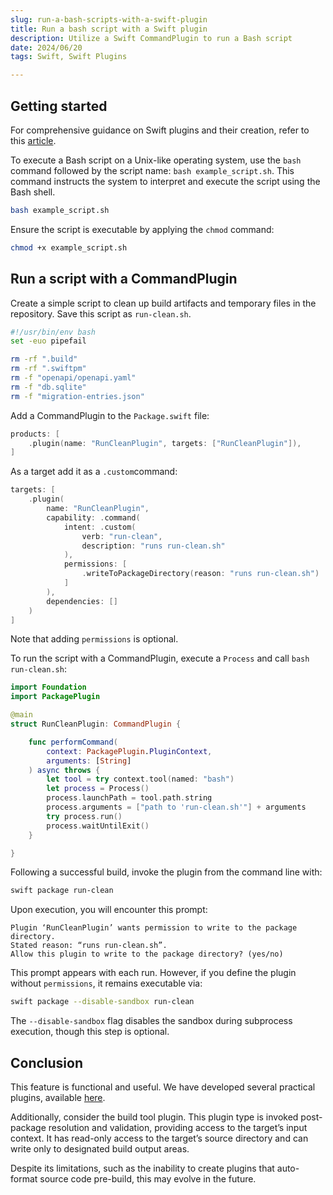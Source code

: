 ```yaml
---
slug: run-a-bash-scripts-with-a-swift-plugin
title: Run a bash script with a Swift plugin
description: Utilize a Swift CommandPlugin to run a Bash script
date: 2024/06/20
tags: Swift, Swift Plugins

---
```


## Getting started

For comprehensive guidance on Swift plugins and their creation, refer to this [article](https://theswiftdev.com/beginners-guide-to-swift-package-manager-command-plugins/).

To execute a Bash script on a Unix-like operating system, use the `bash` command followed by the script name: `bash example_script.sh`. This command instructs the system to interpret and execute the script using the Bash shell.

```bash
bash example_script.sh
```
Ensure the script is executable by applying the `chmod` command:

```bash
chmod +x example_script.sh
```

## Run a script with a CommandPlugin

Create a simple script to clean up build artifacts and temporary files in the repository. Save this script as `run-clean.sh`.

```bash
#!/usr/bin/env bash
set -euo pipefail

rm -rf ".build"
rm -rf ".swiftpm"
rm -f "openapi/openapi.yaml"
rm -f "db.sqlite"
rm -f "migration-entries.json"
```

Add a CommandPlugin to the `Package.swift` file: 

```swift
products: [
	.plugin(name: "RunCleanPlugin", targets: ["RunCleanPlugin"]),
]
```

As a target add it as a `.custom`command:

```swift
targets: [
    .plugin(
        name: "RunCleanPlugin",
        capability: .command(
            intent: .custom(
                verb: "run-clean",
                description: "runs run-clean.sh"
            ),
            permissions: [
                .writeToPackageDirectory(reason: "runs run-clean.sh")
            ]
        ),
        dependencies: []
    )
]
```

Note that adding `permissions` is optional.

To run the script with a CommandPlugin, execute a `Process` and call `bash run-clean.sh`:

```swift
import Foundation
import PackagePlugin

@main
struct RunCleanPlugin: CommandPlugin {

	func performCommand(
		context: PackagePlugin.PluginContext, 
    	arguments: [String]
	) async throws {
		let tool = try context.tool(named: "bash")
		let process = Process()
		process.launchPath = tool.path.string
		process.arguments = ["path to 'run-clean.sh'"] + arguments
		try process.run()
		process.waitUntilExit()
    }

}
```

Following a successful build, invoke the plugin from the command line with:

```bash
swift package run-clean
```

Upon execution, you will encounter this prompt:

```
Plugin ‘RunCleanPlugin’ wants permission to write to the package directory.
Stated reason: “runs run-clean.sh”.
Allow this plugin to write to the package directory? (yes/no)
```

This prompt appears with each run. However, if you define the plugin without `permissions`, it remains executable via:

```bash
swift package --disable-sandbox run-clean
```
The `--disable-sandbox` flag disables the sandbox during subprocess execution, though this step is optional.

## Conclusion

This feature is functional and useful. We have developed several practical plugins, available [here](https://github.com/BinaryBirds/swift-plugins).

Additionally, consider the build tool plugin. This plugin type is invoked post-package resolution and validation, providing access to the target’s input context. It has read-only access to the target’s source directory and can write only to designated build output areas.

Despite its limitations, such as the inability to create plugins that auto-format source code pre-build, this may evolve in the future.